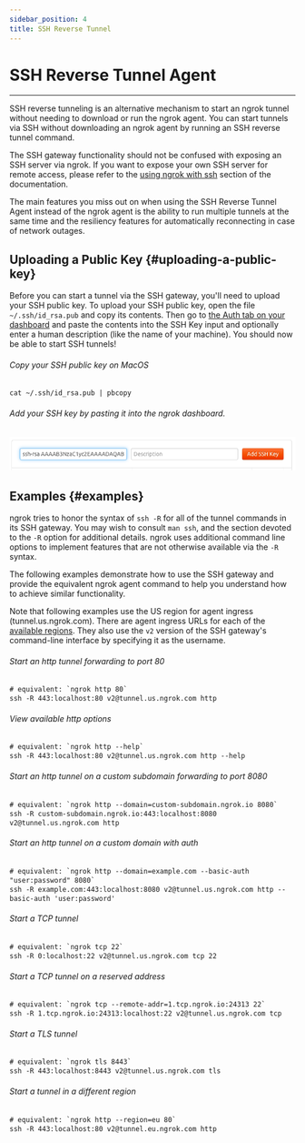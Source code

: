 ```yaml
---
sidebar_position: 4
title: SSH Reverse Tunnel
---
```


# SSH Reverse Tunnel Agent
--------------------

SSH reverse tunneling is an alternative mechanism to start an ngrok tunnel without needing to download or run the ngrok agent. You can start tunnels via SSH without downloading an ngrok agent by running an SSH reverse tunnel command.

The SSH gateway functionality should not be confused with exposing an SSH server via ngrok. If you want to expose your own SSH server for remote access, please refer to the [using ngrok with ssh](/using-ngrok-with/ssh) section of the documentation.

The main features you miss out on when using the SSH Reverse Tunnel Agent instead of the ngrok agent is the ability to run multiple tunnels at the same time and the resiliency features for automatically reconnecting in case of network outages.

## Uploading a Public Key {#uploading-a-public-key}

Before you can start a tunnel via the SSH gateway, you'll need to upload your SSH public key. To upload your SSH public key, open the file `~/.ssh/id_rsa.pub` and copy its contents. Then go to [the Auth tab on your dashboard](https://dashboard.ngrok.com/tunnels/ssh-keys) and paste the contents into the SSH Key input and optionally enter a human description (like the name of your machine). You should now be able to start SSH tunnels!

###### Copy your SSH public key on MacOS

    cat ~/.ssh/id_rsa.pub | pbcopy

###### Add your SSH key by pasting it into the ngrok dashboard.

![](/img/docs/add-ssh-key.png)

## Examples {#examples}

ngrok tries to honor the syntax of `ssh -R` for all of the tunnel commands in its SSH gateway. You may wish to consult `man ssh`, and the section devoted to the `-R` option for additional details. ngrok uses additional command line options to implement features that are not otherwise available via the `-R` syntax.

The following examples demonstrate how to use the SSH gateway and provide the equivalent ngrok agent command to help you understand how to achieve similar functionality.

Note that following examples use the US region for agent ingress (tunnel.us.ngrok.com). There are agent ingress URLs for each of the [available regions](/ngrok-agent/config#region). They also use the `v2` version of the SSH gateway's command-line interface by specifying it as the username.

###### Start an http tunnel forwarding to port 80

    # equivalent: `ngrok http 80`
    ssh -R 443:localhost:80 v2@tunnel.us.ngrok.com http

###### View available http options

    # equivalent: `ngrok http --help`
    ssh -R 443:localhost:80 v2@tunnel.us.ngrok.com http --help

###### Start an http tunnel on a custom subdomain forwarding to port 8080

    # equivalent: `ngrok http --domain=custom-subdomain.ngrok.io 8080`
    ssh -R custom-subdomain.ngrok.io:443:localhost:8080 v2@tunnel.us.ngrok.com http

###### Start an http tunnel on a custom domain with auth

    # equivalent: `ngrok http --domain=example.com --basic-auth "user:password" 8080`
    ssh -R example.com:443:localhost:8080 v2@tunnel.us.ngrok.com http --basic-auth 'user:password'

###### Start a TCP tunnel

    # equivalent: `ngrok tcp 22`
    ssh -R 0:localhost:22 v2@tunnel.us.ngrok.com tcp 22

###### Start a TCP tunnel on a reserved address

    # equivalent: `ngrok tcp --remote-addr=1.tcp.ngrok.io:24313 22`
    ssh -R 1.tcp.ngrok.io:24313:localhost:22 v2@tunnel.us.ngrok.com tcp

###### Start a TLS tunnel

    # equivalent: `ngrok tls 8443`
    ssh -R 443:localhost:8443 v2@tunnel.us.ngrok.com tls

###### Start a tunnel in a different region

    # equivalent: `ngrok http --region=eu 80`
    ssh -R 443:localhost:80 v2@tunnel.eu.ngrok.com http

